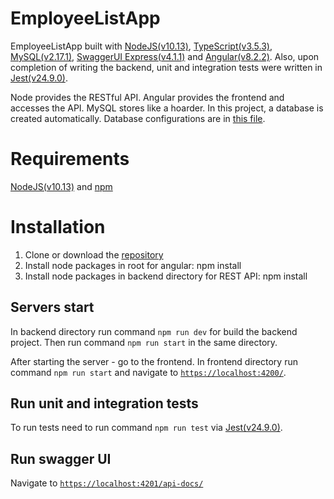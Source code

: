 # EmployeeListApp
 
EmployeeListApp built with [NodeJS(v10.13)](https://nodejs.org/uk/), [TypeScript(v3.5.3)](https://www.typescriptlang.org/), [MySQL(v2.17.1)](https://www.mysql.com/), [SwaggerUI Express(v4.1.1)](https://swagger.io/tools/swagger-ui/) and [Angular(v8.2.2)](https://angular.io/). Also, upon completion of writing the backend, unit and integration tests were written in [Jest(v24.9.0)](https://jestjs.io/en/).

Node provides the RESTful API. Angular provides the frontend and accesses the API. MySQL stores like a hoarder. In this project, a database is created automatically. Database configurations are in [this file](https://github.com/Ihnatiev/EmployeeListApp/blob/master/backend/api/config/DBkeys.ts).

# Requirements
 [NodeJS(v10.13)](https://nodejs.org/uk/) and [npm](https://docs.npmjs.com/)

# Installation
1. Clone or download the [repository](https://github.com/Ihnatiev/EmployeeListApp.git)
2. Install node packages in root for angular: npm install
3. Install node packages in backend directory for REST API: npm install

## Servers start
In backend directory run command `npm run dev` for build the backend project.
Then run command `npm run start` in the same directory.

After starting the server - go to the frontend.
In frontend directory run command `npm run start` and navigate to [`https://localhost:4200/`](https://localhost:4200/). 

## Run unit and integration tests

To run tests need to run command `npm run test` via [Jest(v24.9.0)](https://jestjs.io/en/).

## Run swagger UI

Navigate to [`https://localhost:4201/api-docs/`](https://localhost:4201/api-docs/)
